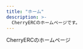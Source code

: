 ```yaml
---
title: "ホーム"
description: >-
  CherryERCのホームページです。
---
```


<!--

現在作成中です。

まだ記述しないでください。

-->

CherryERCのホームページ
